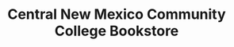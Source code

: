 ---
title: "Central New Mexico Community College Bookstore"
url: /albuquerque/central-new-mexico-community-college-bookstore/
shop: books
---
